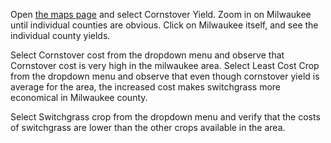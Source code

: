 Open [the maps page](http://pecandev.igb.illinois.edu/bety/maps) and select Cornstover Yield. Zoom in on Milwaukee until individual counties are obvious. Click on Milwaukee itself, and see the individual county yields.

Select Cornstover cost from the dropdown menu and observe that Cornstover cost is very high in the milwaukee area. Select Least Cost Crop from the dropdown menu and observe that even though cornstover yield is average for the area, the increased cost makes switchgrass more economical in Milwaukee county.

Select Switchgrass crop from the dropdown menu and verify that the costs of switchgrass are lower than the other crops available in the area.